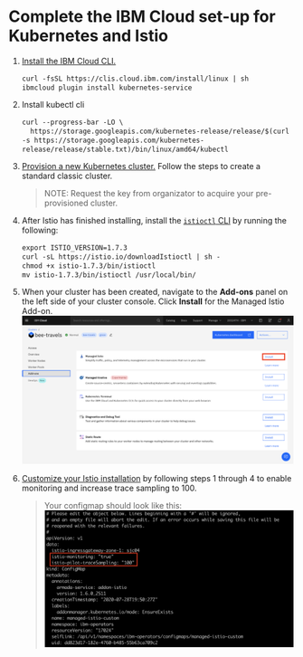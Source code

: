 # Complete the IBM Cloud set-up for Kubernetes and Istio

1. [Install the IBM Cloud CLI.](https://cloud.ibm.com/docs/cli?topic=cli-getting-started#idt-prereq)

   ```
   curl -fsSL https://clis.cloud.ibm.com/install/linux | sh
   ibmcloud plugin install kubernetes-service

   ```

2. Install kubectl cli

   ```
   curl --progress-bar -LO \
     https://storage.googleapis.com/kubernetes-release/release/$(curl -s https://storage.googleapis.com/kubernetes-release/release/stable.txt)/bin/linux/amd64/kubectl
   ```

3. [Provision a new Kubernetes cluster.](https://istio-workshop.mybluemix.net/) Follow the steps to create a standard classic cluster.

   > NOTE: Request the key from organizator to acquire your pre-provisioned cluster.

4. After Istio has finished installing, install the [`istioctl` CLI](https://istio.io/latest/docs/reference/commands/istioctl/) by running the following:

   ```text
   export ISTIO_VERSION=1.7.3
   curl -sL https://istio.io/downloadIstioctl | sh -
   chmod +x istio-1.7.3/bin/istioctl
   mv istio-1.7.3/bin/istioctl /usr/local/bin/

   ```

5. When your cluster has been created, navigate to the **Add-ons** panel on the left side of your cluster console. Click **Install** for the Managed Istio Add-on.  ![](.gitbook/assets/image%20%289%29.png)
6. [Customize your Istio installation](https://cloud.ibm.com/docs/containers?topic=containers-istio#customize) by following steps 1 through 4 to enable monitoring and increase trace sampling to 100.

   > Your configmap should look like this:   
   > ![](.gitbook/assets/image%20%2818%29.png)

